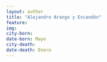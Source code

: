 ```yaml
---
layout: author
title: "Alejandro Arango y Escandón"
feature: 
img:
city-born: 
date-born: Mayo
city-death: 
date-death: Enero
---
```

